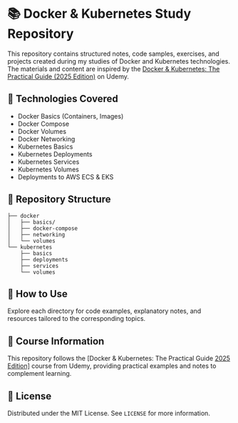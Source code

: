 # 📚 Docker & Kubernetes Study Repository

&#x20;&#x20;

This repository contains structured notes, code samples, exercises, and projects created during my studies of Docker and Kubernetes technologies. The materials and content are inspired by the [Docker & Kubernetes: The Practical Guide (2025 Edition)](https://www.udemy.com/course/docker-kubernetes-the-practical-guide/) on Udemy.

## 🚀 Technologies Covered

- Docker Basics (Containers, Images)
- Docker Compose
- Docker Volumes
- Docker Networking
- Kubernetes Basics
- Kubernetes Deployments
- Kubernetes Services
- Kubernetes Volumes
- Deployments to AWS ECS & EKS

## 📂 Repository Structure

```
├── docker
│   ├── basics/
│   ├── docker-compose
│   ├── networking
│   └── volumes
└── kubernetes
    ├── basics
    ├── deployments
    ├── services
    └── volumes
```

## 🎯 How to Use

Explore each directory for code examples, explanatory notes, and resources tailored to the corresponding topics.

## 📖 Course Information

This repository follows the [Docker & Kubernetes: The Practical Guide [2025 Edition\]](https://www.udemy.com/course/docker-kubernetes-the-practical-guide/) course from Udemy, providing practical examples and notes to complement learning.

## 📝 License

Distributed under the MIT License. See `LICENSE` for more information.

